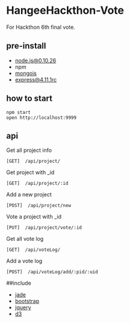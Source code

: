 # HangeeHackthon-Vote

For Hackthon 6th final vote. 

## pre-install

 * node.js@0.10.26
 * npm
 * [mongojs](https://github.com/mafintosh/mongojs)
 * [express@4.11.1rc](http://github.com/strongloop/express/)

## how to start

```
npm start
open http://localhost:9999
```

## api

Get all project info
```
[GET]  /api/project/
```

Get project with _id
```
[GET]  /api/project/:id
```

Add a new project
```
[POST]  /api/project/new
```

Vote a project with _id
```
[PUT]  /api/project/vote/:id
```

Get all vote log 
```
[GET]  /api/voteLog/
```

Add a vote log
```
[POST]  /api/voteLog/add/:pid/:uid
```





##include

 * [jade](http://jade-lang.com/)
 * [bootstrap](http://getbootstrap.com/)
 * [jquery](http://jquery.com/)
 * [d3](https://github.com/mbostock/d3)
